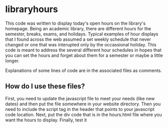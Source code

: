 # libraryhours
This code was written to display today's open hours on the library's homepage. Being an academic library, there are different hours for the semester, breaks, exams, and holidays. Typical examples of hour displays that I found across the web assumed a set weekly schedule that never changed or one that was interupted only by the occassional holiday. This code is meant to address the several different hour schedules in hopes that you can set the hours and forget about them for a semester or maybe a little longer.

Explanations of some lines of code are in the associated files as comments.

## How do I use these files?

First, you need to update the javascript file to meet your needs (like new dates) and then put the file somewhere in your website directory. Then you need to include the script tag in the header that points to your javascript code location. Next, put the div code that is in the hours.html file where you want the hours to display. Finally, test it
